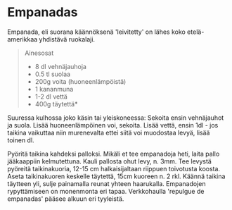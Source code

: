 # Empanadas
Empanada, eli suorana käännöksenä 'leivitetty' on lähes koko etelä-amerikkaa yhdistävä ruokalaji.

> Ainesosat
> - 8 dl vehnäjauhoja
> - 0.5 tl suolaa
> - 200g voita (huoneenlämpöistä)
> - 1 kananmuna
> - 1-2 dl vettä
> - 400g täytettä*

Suuressa kulhossa joko käsin tai yleiskoneessa:
Sekoita ensin vehnäjauhot ja suola.
Lisää huoneenlämpöinen voi, sekoita.
Lisää vettä, ensin 1dl - jos taikina vaikuttaa niin murenevalta ettei siitä voi muodostaa levyä, lisää toinen dl.

Pyöritä taikina kahdeksi palloksi. Mikäli et tee empanadoja heti, laita pallo jääkaappiin kelmutettuna. Kauli pallosta ohut levy, n. 3mm. Tee levystä pyöreitä taikinakuoria, 12-15 cm halkaisijaltaan riippuen toivotusta koosta. Aseta taikinakuoren keskelle täytettä, 15cm kuoreen n. 2 rkl. Käännä taikina täytteen yli, sulje painamalla reunat yhteen haarukalla. Empanadojen rypyttämiseen on monenmonta eri tapaa. Verkkohaulla 'repulgue de empanadas' pääsee alkuun eri tyyleistä.
